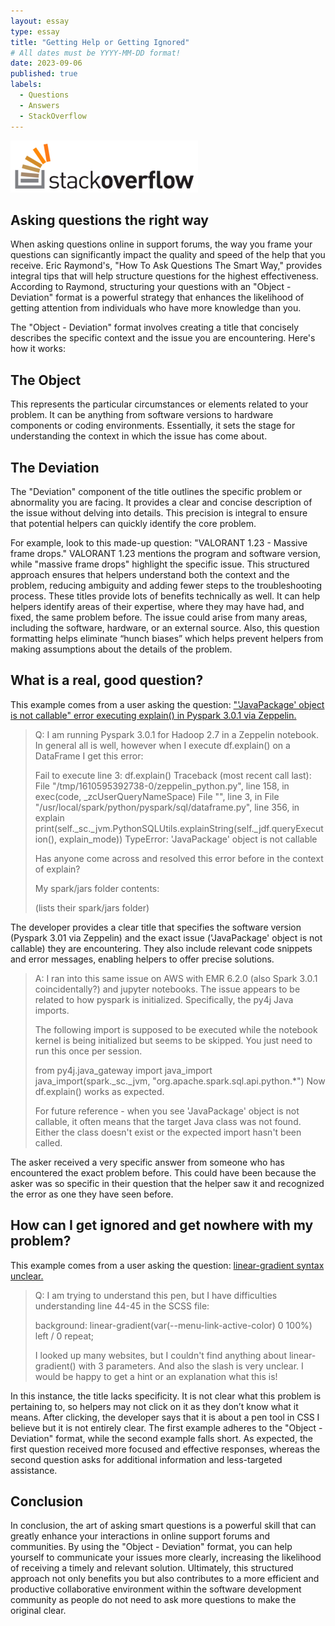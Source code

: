 ```yaml
---
layout: essay
type: essay
title: "Getting Help or Getting Ignored"
# All dates must be YYYY-MM-DD format!
date: 2023-09-06
published: true
labels:
  - Questions
  - Answers
  - StackOverflow
---
```


<img width="300px" class="rounded float-start pe-4" src="../img/stackoverflow-logo-300.png">

## Asking questions the right way

When asking questions online in support forums, the way you frame your questions can significantly impact the quality and speed of the help that you receive. Eric Raymond's, "How To Ask Questions The Smart Way," provides integral tips that will help structure questions for the highest effectiveness. According to Raymond, structuring your questions with an "Object - Deviation" format is a powerful strategy that enhances the likelihood of getting attention from individuals who have more knowledge than you.

The "Object - Deviation" format involves creating a title that concisely describes the specific context and the issue you are encountering. Here's how it works:

## The Object

This represents the particular circumstances or elements related to your problem. It can be anything from software versions to hardware components or coding environments. Essentially, it sets the stage for understanding the context in which the issue has come about.

## The Deviation

The "Deviation" component of the title outlines the specific problem or abnormality you are facing. It provides a clear and concise description of the issue without delving into details. This precision is integral to ensure that potential helpers can quickly identify the core problem.

For example, look to this made-up question: "VALORANT 1.23 - Massive frame drops." VALORANT 1.23 mentions the program and software version, while "massive frame drops" highlight the specific issue. This structured approach ensures that helpers understand both the context and the problem, reducing ambiguity and adding fewer steps to the troubleshooting process. These titles provide lots of benefits technically as well. It can help helpers identify areas of their expertise, where they may have had, and fixed, the same problem before. The issue could arise from many areas, including the software, hardware, or an external source. Also, this question formatting helps eliminate “hunch biases” which helps prevent helpers from making assumptions about the details of the problem.

## What is a real, good question?

This example comes from a user asking the question: ["'JavaPackage' object is not callable" error executing explain() in Pyspark 3.0.1 via Zeppelin.](https://stackoverflow.com/questions/65713299/javapackage-object-is-not-callable-error-executing-explain-in-pyspark-3-0)

<blockquote>
Q: I am running Pyspark 3.0.1 for Hadoop 2.7 in a Zeppelin notebook. In general all is well, however when I execute df.explain() on a DataFrame I get this error:

Fail to execute line 3: df.explain()
Traceback (most recent call last):
File "/tmp/1610595392738-0/zeppelin_python.py", line 158, in <module>
exec(code, _zcUserQueryNameSpace)
File "<stdin>", line 3, in <module>
File "/usr/local/spark/python/pyspark/sql/dataframe.py", line 356, in explain
print(self._sc._jvm.PythonSQLUtils.explainString(self._jdf.queryExecution(), explain_mode))
TypeError: 'JavaPackage' object is not callable

Has anyone come across and resolved this error before in the context of explain?

My spark/jars folder contents:

(lists their spark/jars folder)
</blockquote>

The developer provides a clear title that specifies the software version (Pyspark 3.01 via Zeppelin) and the exact issue ('JavaPackage' object is not callable) they are encountering. They also include relevant code snippets and error messages, enabling helpers to offer precise solutions.

<blockquote>
A: I ran into this same issue on AWS with EMR 6.2.0 (also Spark 3.0.1 coincidentally?) and jupyter notebooks. The issue appears to be related to how pyspark is initialized. Specifically, the py4j Java imports.

The following import is supposed to be executed while the notebook kernel is being initialized but seems to be skipped. You just need to run this once per session.

from py4j.java_gateway import java_import
java_import(spark._sc._jvm, "org.apache.spark.sql.api.python.*")
Now df.explain() works as expected.

For future reference - when you see 'JavaPackage' object is not callable, it often means that the target Java class was not found. Either the class doesn't exist or the expected import hasn't been called.
</blockquote>

The asker received a very specific answer from someone who has encountered the exact problem before. This could have been because the asker was so specific in their question that the helper saw it and recognized the error as one they have seen before.

## How can I get ignored and get nowhere with my problem?

This example comes from a user asking the question: [linear-gradient syntax unclear.](https://stackoverflow.com/questions/70777494/linear-gradient-syntax-unclear)

<blockquote>
Q: I am trying to understand this pen, but I have difficulties understanding line 44-45 in the SCSS file:

background: linear-gradient(var(--menu-link-active-color) 0 100%) left / 0 repeat;

I looked up many websites, but I couldn't find anything about linear-gradient() with 3 parameters. And also the slash is very unclear. I would be happy to get a hint or an explanation what this is!
</blockquote>

In this instance, the title lacks specificity. It is not clear what this problem is pertaining to, so helpers may not click on it as they don’t know what it means. After clicking, the developer says that it is about a pen tool in CSS I believe but it is not entirely clear. The first example adheres to the "Object - Deviation" format, while the second example falls short. As expected, the first question received more focused and effective responses, whereas the second question asks for additional information and less-targeted assistance.

## Conclusion

In conclusion, the art of asking smart questions is a powerful skill that can greatly enhance your interactions in online support forums and communities. By using the "Object - Deviation" format, you can help yourself to communicate your issues more clearly, increasing the likelihood of receiving a timely and relevant solution. Ultimately, this structured approach not only benefits you but also contributes to a more efficient and productive collaborative environment within the software development community as people do not need to ask more questions to make the original clear.
